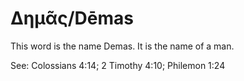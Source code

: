 # Δημᾶς/Dēmas

This word is the name Demas. It is the name of a man.

See: Colossians 4:14; 2 Timothy 4:10; Philemon 1:24
